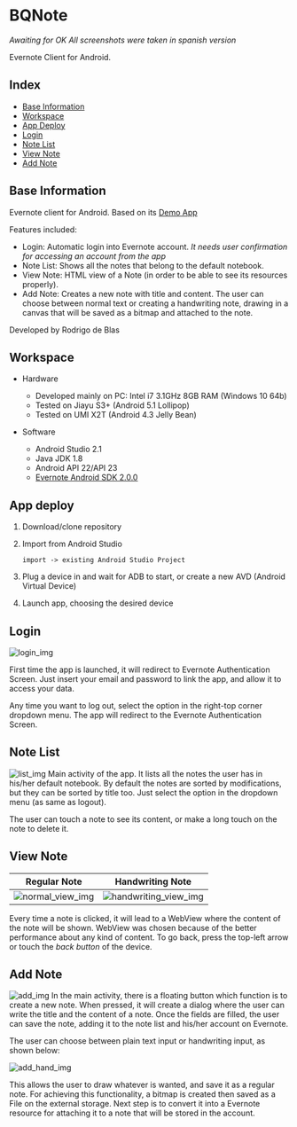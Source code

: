 # BQNote
_Awaiting for OK_
_All screenshots were taken in spanish version_

Evernote Client for Android.

## Index

- [Base Information](#def-infobase)
- [Workspace](#def-ide)
- [App Deploy](#def-app)
- [Login](#def-login)
- [Note List](#def-list)
- [View Note](#def-detail)
- [Add Note](#def-add)


<a name="def-infobase"></a>

## Base Information

Evernote client for Android. Based on its [Demo App](https://github.com/evernote/evernote-sdk-android#demo-app)

Features included:

+ Login: Automatic login into Evernote account. _It needs user confirmation for accessing an account from the app_
+ Note List: Shows all the notes that belong to the default notebook.
+ View Note: HTML view of a Note (in order to be able to see its resources properly).
+ Add Note: Creates a new note with title and content. The user can choose between normal text or creating a handwriting note, drawing in a canvas that will be saved as a bitmap and attached to the note.

Developed by Rodrigo de Blas


<a name="def-ide"></a>

## Workspace
+ Hardware

	+ Developed mainly on PC: Intel i7 3.1GHz 8GB RAM (Windows 10 64b)
	+ Tested on Jiayu S3+ (Android 5.1 Lollipop)
	+ Tested on UMI X2T (Android 4.3 Jelly Bean)
	
+ Software

	+ Android Studio 2.1
	+ Java JDK 1.8
	+ Android API 22/API 23
	+ [Evernote Android SDK 2.0.0](https://github.com/evernote/evernote-sdk-android)

<a name="def-app"></a>

## App deploy

1. Download/clone repository
2. Import from Android Studio

    ```
    import -> existing Android Studio Project
    ```
    
3. Plug a device in and wait for ADB to start, or create a new AVD (Android Virtual Device)
4. Launch app, choosing the desired device
    

<a name="def-login"></a>

## Login

![login_img][login]

First time the app is launched, it will redirect to Evernote Authentication Screen. Just insert your email and password to link the app, and allow it to access your data.

Any time you want to log out, select the option in the right-top corner dropdown menu. The app will redirect to the Evernote Authentication Screen.

<a name="def-list"></a>

## Note List
![list_img][list]
Main activity of the app. It lists all the notes the user has in his/her default notebook.
By default the notes are sorted by modifications, but they can be sorted by title too. Just select the option in the dropdown menu (as same as logout).

The user can touch a note to see its content, or make a long touch on the note to delete it.

<a name="def-detail"></a>

## View Note


|           Regular Note          |              Handwriting Note             |
|:-------------------------------:|:-----------------------------------------:|
| ![normal_view_img][normal_view] | ![handwriting_view_img][handwriting_view] |


Every time a note is clicked, it will lead to a WebView where the content of the note will be shown.
WebView was chosen because of the better performance about any kind of content.
To go back, press the top-left arrow or touch the _back button_ of the device.


<a name="def-add"></a>

## Add Note
![add_img][add]
In the main activity, there is a floating button which function is to create a new note. When pressed, it will create a dialog where the user can write the title and the content of a note. 
Once the fields are filled, the user can save the note, adding it to the note list and his/her account on Evernote.

The user can choose between plain text input or handwriting input, as shown below:

![add_hand_img][handwriting]

This allows the user to draw whatever is wanted, and save it as a regular note. For achieving this functionality, a bitmap is created then saved as a File on the external storage. Next step is to convert it into a Evernote resource for attaching it to a note that will be stored in the account.


[login]: https://github.com/rodrixan/BQNote/blob/master/screenshots/login.png 
[list]: https://github.com/rodrixan/BQNote/blob/master/screenshots/note_list.png
[normal_view]: https://github.com/rodrixan/BQNote/blob/master/screenshots/regular_note_view.png
[handwriting_view]: https://github.com/rodrixan/BQNote/blob/master/screenshots/handwriting_note_view.png
[add]: https://github.com/rodrixan/BQNote/blob/master/screenshots/new_note_text.png 
[handwriting]: https://github.com/rodrixan/BQNote/blob/master/screenshots/new_note_handwriting.png

